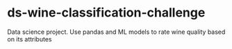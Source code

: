 # ds-wine-classification-challenge
Data science project. Use pandas and ML models to rate wine quality based on its attributes

